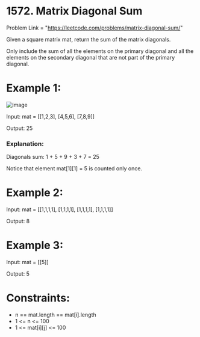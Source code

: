 # 1572. Matrix Diagonal Sum

Problem Link = "https://leetcode.com/problems/matrix-diagonal-sum/"

Given a square matrix mat, return the sum of the matrix diagonals.

Only include the sum of all the elements on the primary diagonal and all the elements on the secondary diagonal that are not part of the primary diagonal.

 

# Example 1:

![image](https://github.com/Kaileshwaran13/Programming_Skills/assets/128310801/b1086a7f-6ea0-43d8-abfa-82b40dd91df2)



Input: mat = [[1,2,3],
              [4,5,6],
              [7,8,9]]
              
Output: 25

### Explanation: 

Diagonals sum: 1 + 5 + 9 + 3 + 7 = 25

Notice that element mat[1][1] = 5 is counted only once.


# Example 2:

Input: mat = [[1,1,1,1],
              [1,1,1,1],
              [1,1,1,1],
              [1,1,1,1]]
              
Output: 8

# Example 3:

Input: mat = [[5]]

Output: 5
 

# Constraints:

- n == mat.length == mat[i].length
- 1 <= n <= 100
- 1 <= mat[i][j] <= 100
